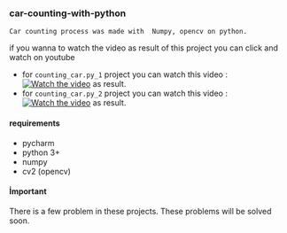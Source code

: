 ### car-counting-with-python

``` 
Car counting process was made with  Numpy, opencv on python.
``` 
if you wanna to watch the video as result of this project you can click and watch on youtube
- for	`counting_car.py_1` project you can watch this video : [![Watch the video](https://youtu.be/Oq7JGBhgvl4)](https://youtu.be/Oq7JGBhgvl4) as result.
- for	`counting_car.py_2` project you can watch this video : [![Watch the video](https://www.youtube.com/watch?v=qm-Ha_ZrGrw)](https://www.youtube.com/watch?v=qm-Ha_ZrGrw) as result.

#### requirements
- pycharm
- python 3+
- numpy
- cv2 (opencv)
#### İmportant
There is a few problem in these projects. These problems will be solved soon.
